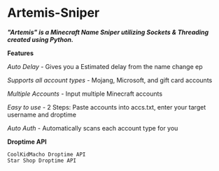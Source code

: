 # Artemis-Sniper

***"Artemis" is a Minecraft Name Sniper utilizing Sockets &amp; Threading created using Python.***

**Features**

  *Auto Delay*
      - Gives you a Estimated delay from the name change ep
      
  *Supports all account types*
      - Mojang, Microsoft, and gift card accounts
      
  *Multiple Accounts*
      - Input multiple Minecraft accounts
      
  *Easy to use* 
      - 2 Steps: Paste accounts into accs.txt, enter your target username and droptime
      
  *Auto Auth* 
      - Automatically scans each account type for you


**Droptime API**
```
CoolKidMacho Droptime API
Star Shop Droptime API
```
